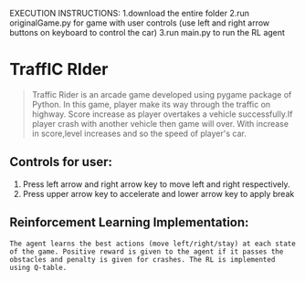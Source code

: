 EXECUTION INSTRUCTIONS:
1.download the entire folder
2.run originalGame.py for game with user controls (use left and right arrow buttons on keyboard to control the car)
3.run main.py to run the RL agent


# TraffIC RIder
> Traffic Rider is an arcade game developed using pygame package of Python. In this game, player make its way through the traffic on highway. Score increase as player overtakes a vehicle successfully.If player crash with another vehicle then game will over. With increase in score,level increases and so the speed of player's car.

## Controls for user:
1. Press left arrow and right arrow key to move left and right respectively.
2. Press upper arrow key to accelerate and lower arrow key to apply break

## Reinforcement Learning Implementation:
    The agent learns the best actions (move left/right/stay) at each state of the game. Positive reward is given to the agent if it passes the obstacles and penalty is given for crashes. The RL is implemented using Q-table.
